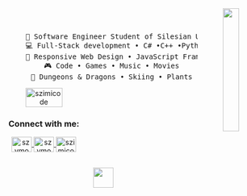 
<div align="center">
  <img src="https://i.pinimg.com/736x/a6/eb/91/a6eb9133544876fd9eb59ec4ee266696.jpg" width="25%" align="right"/>
  <br><br>
<pre>
    💼 Software Engineer Student of Silesian University • Full-stack dev • .NET dev
    💻 Full-Stack development • C# •C++ •Python •Java
    📖 Responsive Web Design • JavaScript Frameworks
    🎮 Code • Games • Music • Movies
    🐉 Dungeons & Dragons • Skiing • Plants
</pre>
<div style="display: flex; align-items: center; justify-content: flex-start;">
  <div style="margin-right: 20px;">
    <img align="center" src="https://github-readme-streak-stats.herokuapp.com/?user=szimicode&" alt="szimicode" width="72%" />
    <h3>Connect with me:</h3>
    <p>
      <a href="https://linkedin.com/in/szymon molitorys" target="_blank">
        <img align="center" src="https://raw.githubusercontent.com/rahuldkjain/github-profile-readme-generator/master/src/images/icons/Social/linked-in-alt.svg" alt="szymon molitorys" height="30" width="40" />
      </a>
      <a href="https://fb.com/szymon molitorys" target="_blank">
        <img align="center" src="https://raw.githubusercontent.com/rahuldkjain/github-profile-readme-generator/master/src/images/icons/Social/facebook.svg" alt="szymon molitorys" height="30" width="40" />
      </a>
      <a href="https://discord.gg/szimicode" target="_blank">
        <img align="center" src="https://raw.githubusercontent.com/rahuldkjain/github-profile-readme-generator/master/src/images/icons/Social/discord.svg" alt="szimicode" height="30" width="40" />
      </a> 
    </p>
    
  </div>
 
</div>
<br>
<div align="center">
  <img src="https://raw.githubusercontent.com/innng/innng/master/assets/kyubey.gif" height="40" />
</div>
</div>
